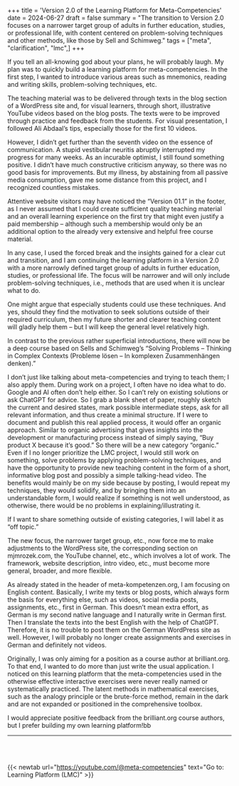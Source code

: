 +++
title = 'Version 2.0 of the Learning Platform for Meta-Competencies'
date = 2024-06-27
draft = false
summary = "The transition to Version 2.0 focuses on a narrower target group of adults in further education, studies, or professional life, with content centered on problem-solving techniques and other methods, like those by Sell and Schimweg."
tags = ["meta", "clarification", "lmc",]
+++  

If you tell an all-knowing god about your plans, he will probably laugh. My plan was to quickly build a learning platform for meta-competencies. In the first step, I wanted to introduce various areas such as mnemonics, reading and writing skills, problem-solving techniques, etc.

The teaching material was to be delivered through texts in the blog section of a WordPress site and, for visual learners, through short, illustrative YouTube videos based on the blog posts. The texts were to be improved through practice and feedback from the students. For visual presentation, I followed Ali Abdaal’s tips, especially those for the first 10 videos.

However, I didn’t get further than the seventh video on the essence of communication. A stupid vestibular neuritis abruptly interrupted my progress for many weeks. As an incurable optimist, I still found something positive. I didn’t have much constructive criticism anyway, so there was no good basis for improvements. But my illness, by abstaining from all passive media consumption, gave me some distance from this project, and I recognized countless mistakes.

Attentive website visitors may have noticed the “Version 01.1” in the footer, as I never assumed that I could create sufficient quality teaching material and an overall learning experience on the first try that might even justify a paid membership – although such a membership would only be an additional option to the already very extensive and helpful free course material.

In any case, I used the forced break and the insights gained for a clear cut and transition, and I am continuing the learning platform in a Version 2.0 with a more narrowly defined target group of adults in further education, studies, or professional life. The focus will be narrower and will only include problem-solving techniques, i.e., methods that are used when it is unclear what to do.

One might argue that especially students could use these techniques. And yes, should they find the motivation to seek solutions outside of their required curriculum, then my future shorter and clearer teaching content will gladly help them – but I will keep the general level relatively high.

In contrast to the previous rather superficial introductions, there will now be a deep course based on Sells and Schimweg’s “Solving Problems – Thinking in Complex Contexts (Probleme lösen – In komplexen Zusammenhängen denken).”

I don’t just like talking about meta-competencies and trying to teach them; I also apply them. During work on a project, I often have no idea what to do. Google and AI often don’t help either. So I can’t rely on existing solutions or ask ChatGPT for advice. So I grab a blank sheet of paper, roughly sketch the current and desired states, mark possible intermediate steps, ask for all relevant information, and thus create a minimal structure. If I were to document and publish this real applied process, it would offer an organic approach. Similar to organic advertising that gives insights into the development or manufacturing process instead of simply saying, “Buy product X because it’s good.” So there will be a new category “organic.” Even if I no longer prioritize the LMC project, I would still work on something, solve problems by applying problem-solving techniques, and have the opportunity to provide new teaching content in the form of a short, informative blog post and possibly a simple talking-head video. The benefits would mainly be on my side because by posting, I would repeat my techniques, they would solidify, and by bringing them into an understandable form, I would realize if something is not well understood, as otherwise, there would be no problems in explaining/illustrating it.

If I want to share something outside of existing categories, I will label it as “off topic.”

The new focus, the narrower target group, etc., now force me to make adjustments to the WordPress site, the corresponding section on mjmrozek.com, the YouTube channel, etc., which involves a lot of work. The framework, website description, intro video, etc., must become more general, broader, and more flexible.

As already stated in the header of meta-kompetenzen.org, I am focusing on English content. Basically, I write my texts or blog posts, which always form the basis for everything else, such as videos, social media posts, assignments, etc., first in German. This doesn’t mean extra effort, as German is my second native language and I naturally write in German first. Then I translate the texts into the best English with the help of ChatGPT. Therefore, it is no trouble to post them on the German WordPress site as well. However, I will probably no longer create assignments and exercises in German and definitely not videos.

Originally, I was only aiming for a position as a course author at brilliant.org. To that end, I wanted to do more than just write the usual application. I noticed on this learning platform that the meta-competencies used in the otherwise effective interactive exercises were never really named or systematically practiced. The latent methods in mathematical exercises, such as the analogy principle or the brute-force method, remain in the dark and are not expanded or positioned in the comprehensive toolbox.

I would appreciate positive feedback from the brilliant.org course authors, but I prefer building my own learning platform!bb

---

</br></br>  

{{< newtab url="https://youtube.com/@meta-competencies" text="Go to: Learning Platform (LMC)" >}} 